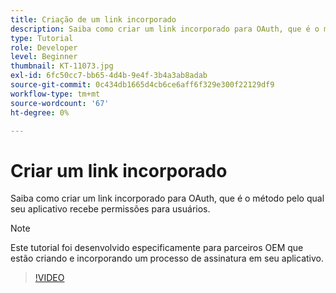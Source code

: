 ```yaml
---
title: Criação de um link incorporado
description: Saiba como criar um link incorporado para OAuth, que é o método pelo qual seu aplicativo recebe permissões para usuários
type: Tutorial
role: Developer
level: Beginner
thumbnail: KT-11073.jpg
exl-id: 6fc50cc7-bb65-4d4b-9e4f-3b4a3ab8adab
source-git-commit: 0c434db1665d4cb6ce6aff6f329e300f22129df9
workflow-type: tm+mt
source-wordcount: '67'
ht-degree: 0%

---
```


# Criar um link incorporado

Saiba como criar um link incorporado para OAuth, que é o método pelo qual seu aplicativo recebe permissões para usuários.

>[!NOTE]
>
>Este tutorial foi desenvolvido especificamente para parceiros OEM que estão criando e incorporando um processo de assinatura em seu aplicativo.

>[!VIDEO](https://video.tv.adobe.com/v/347349?hidetitle=true)
